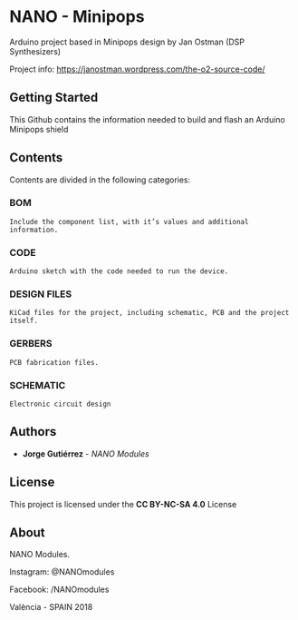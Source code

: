 # NANO - Minipops

Arduino project based in Minipops design by Jan Ostman (DSP Synthesizers) 
	
Project info: https://janostman.wordpress.com/the-o2-source-code/

## Getting Started

This Github contains the information needed to build and flash an Arduino Minipops shield

## Contents

Contents are divided in the following categories:

### BOM

```
Include the component list, with it’s values and additional information.
```

### CODE

```
Arduino sketch with the code needed to run the device.
```

### DESIGN FILES

```
KiCad files for the project, including schematic, PCB and the project itself.
```

### GERBERS

```
PCB fabrication files.
```

### SCHEMATIC

```
Electronic circuit design
```

## Authors

* **Jorge Gutiérrez** - *NANO Modules* 

## License

This project is licensed under the **CC BY-NC-SA 4.0** License

## About

NANO Modules.

Instagram: @NANOmodules							

Facebook:  /NANOmodules

València - SPAIN 2018 

